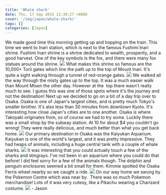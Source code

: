 ```yaml
---
title: 'Whale shark'
date: Thu, 17 Sep 2015 13:39:27 +0000
cover: '/img/japan/whale-shark/'
tags: []
categories: [Japan]
---
```


We made good time this morning getting up and hopping on the train. This time we went to Inari station, which is next to the famous Fushimi Inari shrine. Fushimi Inari shrine is a shrine dedicated to wealth, prosperity, and a good harvest. One of the key symbols is the fox, and there were many fox statues around the shrine. [![](https://jovialdragon.files.wordpress.com/2015/09/img_1249.jpg)](https://jovialdragon.files.wordpress.com/2015/09/img_1249.jpg) What makes this shrine so famous are the 10,000+ Torii gates which line the path up to the top of Mount Inari. It's quite a sight walking through a tunnel of red-orange gates. [![](https://jovialdragon.files.wordpress.com/2015/09/img_1247.jpg)](https://jovialdragon.files.wordpress.com/2015/09/img_1247.jpg) We walked all the way through the misty gates up to the top. It was a much easier walk than Mount Misen the other day. However at the  top there wasn't really much to see. I guess this was one of those spots where it's the journey and not the destination! Next up we decided to go on a bit of a day trip over to Osaka. Osaka is one of Japan's largest cities, and is pretty much Tokyo's smaller brother. It's also less than 30 minutes from downtown Kyoto. It's interesting how close Japan's cities are to one another. Osaka is where Takoyaki originates from, so of course we had to try some. Luckily there was a small shop by the subway station. At 10 for about $4 you couldn't go wrong! They were really delicious, and much better than what you get back home. [![](https://jovialdragon.files.wordpress.com/2015/09/img_1251.jpg)](https://jovialdragon.files.wordpress.com/2015/09/img_1251.jpg) Our primary destination in Osaka was the Kaiyukan Aquarium. Kaiyukan is one of the world's largest, and it was pretty impressive. They had heaps of animals, including a huge central tank with a couple of whale sharks. [![](https://jovialdragon.files.wordpress.com/2015/09/img_1256.jpg)](https://jovialdragon.files.wordpress.com/2015/09/img_1256.jpg) It was interesting that you could actually touch a few of the sharks and stingrays. I've not been in an aquarium where you could do that before! I did feel sorry for a few of the animals though. The dolphin and penguin enclosures seemed a bit small for them. Kimmie spotted the Osaka Ferris wheel nearby so we caught a ride. [![](https://jovialdragon.files.wordpress.com/2015/09/img_1263.jpg)](https://jovialdragon.files.wordpress.com/2015/09/img_1263.jpg) On our way home we swung by the Pokemon Centre which was near by.  There was so much Pokemon merchandise! Lots of it was very cutesy, like a Pikachu wearing a Charizard costume. [![](https://jovialdragon.files.wordpress.com/2015/09/img_1265.jpg)](https://jovialdragon.files.wordpress.com/2015/09/img_1265.jpg) \- Jason